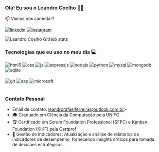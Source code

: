 ### Olá! Eu sou o Leandro Coelho 🖐🏽
📫 Vamos nos conectar?<br/>
<!--[![Blog](https://img.shields.io/website?label=SujeitoProgramador.com&style=for-the-badge&url=https://sujeitoprogramador.com/)](https://sujeitoprogramador.com)-->
[![linkedin](https://img.shields.io/badge/LinkedIn-0077B5?style=for-the-badge&logo=linkedin&logoColor=white)](https://www.linkedin.com/in/leandrorafaelferreira)
[![Instagram](https://img.shields.io/badge/Instagram-E4405F?style=for-the-badge&logo=instagram&logoColor=white)](https://www.instagram.com/profleandrocoelho/)
<!--[![Outlook](https://img.shields.io/badge/Microsoft_Outlook-0078D4?style=for-the-badge&logo=microsoft-outlook&logoColor=white)](leandrorafaelferreira@outlook.com.br)-->

![Leandro Coelho GitHub stats](https://github-readme-stats.vercel.app/api?username=Dev-LeandroCoelho&show_icons=true&theme=dracula)

### Tecnologias que eu uso no meu dia 💻

<div style="display: inline_block">
  <img align="center" alt="html5" src="https://img.shields.io/badge/HTML5-E34F26?style=for-the-badge&logo=html5&logoColor=white" />
  <img align="center" alt="css" src="https://img.shields.io/badge/CSS3-1572B6?style=for-the-badge&logo=css3&logoColor=white" />
  <img align="center" alt="js" src="https://img.shields.io/badge/JavaScript-323330?style=for-the-badge&logo=javascript&logoColor=F7DF1E" />
  <img align="center" alt="expressjs" src="https://img.shields.io/badge/Express.js-404D59?style=for-the-badge" />
  <img align="center" alt="nodejs" src="https://img.shields.io/badge/Node.js-43853D?style=for-the-badge&logo=node.js&logoColor=white" />
  <img align="center" alt="python" src="https://img.shields.io/badge/Python-14354C?style=for-the-badge&logo=python&logoColor=white" />
  <img align="center" alt="mysql" src="https://img.shields.io/badge/MySQL-00000F?style=for-the-badge&logo=mysql&logoColor=white" />
  <img align="center" alt="mongodb" src="https://img.shields.io/badge/MongoDB-4EA94B?style=for-the-badge&logo=mongodb&logoColor=white" />
  <img align="center" alt="sqlite" src="https://img.shields.io/badge/SQLite-07405E?style=for-the-badge&logo=sqlite&logoColor=white" />
</div><br/>
<div style="display: inline_block">
  <img align="center" alt="git" src="https://img.shields.io/badge/GIT-E44C30?style=for-the-badge&logo=git&logoColor=white" />
  <img align="center" alt="sap" src="https://img.shields.io/badge/SAP-0FAAFF?style=for-the-badge&logo=sap&logoColor=white" />
  <img align="center" alt="microsoft" src="https://img.shields.io/badge/Microsoft-666666?style=for-the-badge&logo=microsoft&logoColor=white" />
</div><br/>

### Contato Pessoal

- Email de contato: leandrorafaelferreira@outlook.com.br><br/>
- 🎓 Graduado em Ciência da Computação pela UNIFG <br/>
- 🏆 Certificado em Scrum Foundation Professional (SFPC) e Kanban Foundation (KIKF) pela Certprof <br/>
- 🚀 Gestão de Indicadores: Atualização e análise de relatórios de indicadores de desempenho, fornecendo insights críticos para tomada de decisões estratégicas.

